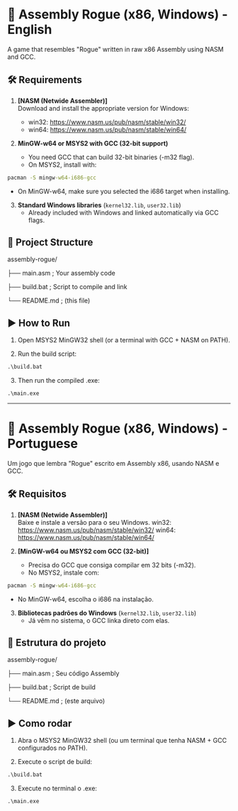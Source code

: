 # 🧠 Assembly Rogue (x86, Windows) - English

A game that resembles "Rogue" written in raw x86 Assembly using NASM and GCC.  

## 🛠️ Requirements

1. **[NASM (Netwide Assembler)]**  
   Download and install the appropriate version for Windows:  
   - win32: https://www.nasm.us/pub/nasm/stable/win32/  
   - win64: https://www.nasm.us/pub/nasm/stable/win64/

2. **MinGW-w64 or MSYS2 with GCC (32-bit support)**
   - You need GCC that can build 32-bit binaries (-m32 flag).
   - On MSYS2, install with:
```cmd
pacman -S mingw-w64-i686-gcc
```
   - On MinGW-w64, make sure you selected the i686 target when installing.

3. **Standard Windows libraries** (`kernel32.lib`, `user32.lib`)  
   - Already included with Windows and linked automatically via GCC flags.

## 📁 Project Structure
assembly-rogue/

├── main.asm ; Your assembly code

├── build.bat ; Script to compile and link

└── README.md ; (this file)


## ▶️ How to Run

1. Open MSYS2 MinGW32 shell (or a terminal with GCC + NASM on PATH).

2. Run the build script:
```cmd
.\build.bat
```

3. Then run the compiled .exe:
```cmd
.\main.exe
```
------------------------------------------------------------------------------------------------------------

# 🧠 Assembly Rogue (x86, Windows) - Portuguese

Um jogo que lembra "Rogue" escrito em Assembly x86, usando NASM e GCC.

## 🛠️ Requisitos

1. **[NASM (Netwide Assembler)]**  
   Baixe e instale a versão para o seu Windows.
   win32: https://www.nasm.us/pub/nasm/stable/win32/
   win64: https://www.nasm.us/pub/nasm/stable/win64/

2. **[MinGW-w64 ou MSYS2 com GCC (32-bit)]**
   - Precisa do GCC que consiga compilar em 32 bits (-m32).
   - No MSYS2, instale com:
```cmd
pacman -S mingw-w64-i686-gcc
```
   - No MinGW-w64, escolha o i686 na instalação.

3. **Bibliotecas padrões do Windows** (`kernel32.lib`, `user32.lib`)
   - Já vêm no sistema, o GCC linka direto com elas.


## 📁 Estrutura do projeto
assembly-rogue/

├── main.asm ; Seu código Assembly

├── build.bat ; Script de build

└── README.md ; (este arquivo)


## ▶️ Como rodar

1. Abra o MSYS2 MinGW32 shell (ou um terminal que tenha NASM + GCC configurados no PATH).

2. Execute o script de build:
```cmd
.\build.bat
```

3. Execute no terminal o .exe:
```cmd
.\main.exe
```